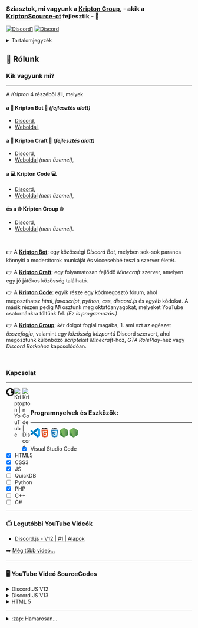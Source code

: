 ### Sziasztok, mi vagyunk a [Kripton Group](https://discord.gg/AxfaAV6mPA), - akik a [KriptonScource-ot](https://discord.gg/FPGMNHRMN7) fejlesztik - 👋

[![Discord1](https://img.shields.io/discord/893459333474566145?style=plastic&logo=discord)](https://discord.gg/AxfaAV6mPA)
[![Discord](https://img.shields.io/discord/901865305490477056?style=plastic&logo=discord)](https://discord.gg/FPGMNHRMN7)

<details>
  <summary>Tartalomjegyzék</summary>
  <ol>
    <li>
      <a href="#rólunk">👨 Rólunk</a>
      <ul>
        <li><a href="#kik-vagyunk-mi">Kik vagyunk mi?</a></li>
        <li><a href="#kapcsolat">Kapcsolat</a></li>
        <li><a href="#programnyelvek-és-eszközök">Programnyelvek és Eszközök</a></li>
      </ul>
    </li>
    <li>
      <a href="#-legutóbbi-youtube-videók">📺 Legutóbbi YouTube Videók</a>
    </li>
    <li>
      <a href="#%EF%B8%8F-youtube-videó-sourcecodes">🖥️ YouTube Videó SourceCodes</a>
    </li>
  </ol>
</details>


## 👨 Rólunk

### Kik vagyunk mi?

------


A *Kripton* 4 részéből áll, melyek 

#### a 🤖 **Kripton Bot** 🤖 *(fejlesztés alatt)*
- [Discord](https://discord.gg/fShhpCS9Uk),
- [Weboldal](http://kripton-bot.ml/),

#### a 🧱 **Kripton Craft** 🧱 *(fejlesztés alatt)*
- [Discord](https://discord.gg/NGfceUHzkc),
- [Weboldal](http://kripton-craft.ml/) *(nem üzemel)*,

#### a 💻 **Kripton Code** 💻
- [Discord](https://discord.gg/FPGMNHRMN7),
- [Weboldal](http://kripton-code.ml/) *(nem üzemel)*,

#### és a 🌐 **Kripton Group** 🌐
- [Discord](https://discord.gg/AxfaAV6mPA),
- [Weboldal](http://kripton.ml/) *(nem üzemel)*.


<br />

👉 A [**Kripton Bot**](https://github.com/KriptonSource/KriptonSource/blob/main/README.md#a--kripton-bot--fejleszt%C3%A9s-alatt): egy közösségi *Discord Bot*, melyben sok-sok parancs könnyíti a moderátorok munkáját és viccesebbé teszi a szerver életét.

👉 A [**Kripton Craft**](https://github.com/KriptonSource/KriptonSource/blob/main/README.md#a--kripton-craft--fejleszt%C3%A9s-alatt): egy folyamatosan fejlődő *Minecraft* szerver, amelyen egy jó játékos közösség található.

👉 A [**Kripton Code**](https://github.com/KriptonSource/KriptonSource/blob/main/README.md#a--kripton-code-): egyik része egy kódmegosztó fórum, ahol megoszthatsz *html*, *javascript*, *python*, 
*css*, *discord.js* és *egyéb* kódokat. A másik részén pedig *Mi* osztunk meg oktatóanyagokat, melyeket YouTube csatornánkra töltünk fel. *(Ez is programozás.)*

👉 A [**Kripton Group**](https://github.com/KriptonSource/KriptonSource/blob/main/README.md#és-a--kripton-group-): *két* dolgot foglal magába, 1. ami ezt az egészet *összefogja*, valamint egy *közösség központú* Discord szervert, ahol megosztunk különböző *scripteket* *Minecraft*-hoz, *GTA RolePlay*-hez vagy *Discord Botkohoz* kapcsolódóan.

<br />


### Kapcsolat

------

[<img align="left" alt="kripton-bot.ml" width="22px" src="https://raw.githubusercontent.com/iconic/open-iconic/master/svg/globe.svg" />][website]
[<img align="left" alt="Kripton | YouTube" width="22px" src="https://cdn.jsdelivr.net/npm/simple-icons@v3/icons/youtube.svg" />][youtube]
[<img align="left" alt="Kripton Code | Discord" width="22px" src="https://cdn.jsdelivr.net/npm/simple-icons@v3/icons/discord.svg" />][discord]


<br />
<br />


### Programnyelvek és Eszközök:

------

[<img align="left" alt="Visual Studio Code" width="26px" src="https://raw.githubusercontent.com/github/explore/80688e429a7d4ef2fca1e82350fe8e3517d3494d/topics/visual-studio-code/visual-studio-code.png" />][visualplaylist]
[<img align="left" alt="HTML5" width="26px" src="https://raw.githubusercontent.com/github/explore/80688e429a7d4ef2fca1e82350fe8e3517d3494d/topics/html/html.png" />][webdevplaylist]
[<img align="left" alt="CSS3" width="26px" src="https://raw.githubusercontent.com/github/explore/80688e429a7d4ef2fca1e82350fe8e3517d3494d/topics/css/css.png" />][webdevplaylist]
[<img align="left" alt="Node.js" width="26px" src="https://raw.githubusercontent.com/github/explore/80688e429a7d4ef2fca1e82350fe8e3517d3494d/topics/nodejs/nodejs.png" />][discordjsv12]
[<img align="left" alt="Node.js" width="26px" src="https://raw.githubusercontent.com/github/explore/80688e429a7d4ef2fca1e82350fe8e3517d3494d/topics/nodejs/nodejs.png" />][discordjsv13]

<br />
<br />


- [x] Visual Studio Code
- [x] HTML5
- [x] CSS3
- [x] JS
- [ ] QuickDB
- [ ] Python
- [x] PHP
- [ ] C++
- [ ] C#

---

### 📺 Legutóbbi YouTube Videók

<!-- YOUTUBE:START -->
- [Discord.js - V12 | #1 | Alapok](https://www.youtube.com/watch?v=ZJBQ2jx65Zc)
<!-- YOUTUBE:END -->

➡️ [Még több videó...](https://www.youtube.com/channel/UCpTiokV6QEJLN1y96Cn4E9Q)

---

### 🖥️ YouTube Videó SourceCodes
 <details>
  <summary> Discord.JS V12</summary>
  
<!--START_SECTION:js-->
#### [Teljes Mappa](https://github.com/KriptonSource/Discord.js-V12)
- [#1 | Alapok](https://github.com/KriptonSource/Discord.js-V12/tree/main/%231%20%7C%20Alapok)
<!--END_SECTION:js-->

</details>

<details>
   <summary>Discord.JS V13</summary>
  
<!--START_SECTION:js-->
#### [Teljes Mappa]()
- [#1 | ]()
<!--END_SECTION:js-->

</details>

<details>
  <summary>HTML 5</summary>
  
<!--START_SECTION:js-->
#### [Teljes Mappa]()
- [#1 | ]()
<!--END_SECTION:js-->

</details>

---

<details>
  <summary>:zap: Hamarosan...</summary>
  
<!--START_SECTION:activity-->

<!--END_SECTION:activity-->

</details>

[website]: http://kripton-bot.ml/
[discord]: https://discord.gg/FPGMNHRMN7
[youtube]: https://www.youtube.com/channel/UCpTiokV6QEJLN1y96Cn4E9Q
[webdevplaylist]: https://nehezgep.hu/wp-content/uploads/2020/06/hamarosan.jpg
[visualplaylist]: https://nehezgep.hu/wp-content/uploads/2020/06/hamarosan.jpg
[discordjsv12]: https://youtube.com/playlist?list=PLtwl8cFz39PCEqW6gSm6wNJd2XiwVe0QK
[discordjsv13]: https://nehezgep.hu/wp-content/uploads/2020/06/hamarosan.jpg
